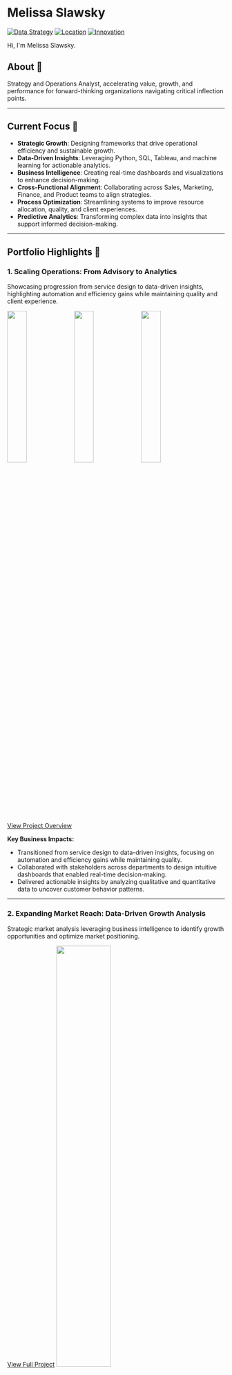 # Melissa Slawsky
[![Data Strategy](https://img.shields.io/badge/Strategy-Data--Driven-blue)]()
[![Location](https://img.shields.io/badge/Location-Arden%20NC-green)]()
[![Innovation](https://img.shields.io/badge/Focus-Strategic%20Analysis-orange)]()


Hi, I'm Melissa Slawsky. 

## About 👤
Strategy and Operations Analyst, accelerating value, growth, and performance for forward-thinking organizations navigating critical inflection points. 

___

## Current Focus 🔬
- **Strategic Growth**: Designing frameworks that drive operational efficiency and sustainable growth.
- **Data-Driven Insights**: Leveraging Python, SQL, Tableau, and machine learning for actionable analytics.
- **Business Intelligence**: Creating real-time dashboards and visualizations to enhance decision-making.
- **Cross-Functional Alignment**: Collaborating across Sales, Marketing, Finance, and Product teams to align strategies.
- **Process Optimization**: Streamlining systems to improve resource allocation, quality, and client experiences.
- **Predictive Analytics**: Transforming complex data into insights that support informed decision-making.
  

___


## Portfolio Highlights 🔎

### 1. Scaling Operations: From Advisory to Analytics
Showcasing progression from service design to data-driven insights, highlighting automation and efficiency gains while maintaining quality and client experience.
<p float="left">
 <img src="scaling-services-2.png" width="30%" />
 <img src="data-insights-report.png" width="30%" />
 <img src="pattern-alignment-visualization.png" width="30%" />
</p>

[View Project Overview](https://github.com/mslawsky/consumer-insights-and-analytics-evolution)

**Key Business Impacts:**
- Transitioned from service design to data-driven insights, focusing on automation and efficiency gains while maintaining quality.
- Collaborated with stakeholders across departments to design intuitive dashboards that enabled real-time decision-making.
- Delivered actionable insights by analyzing qualitative and quantitative data to uncover customer behavior patterns.

___
### 2. Expanding Market Reach: Data-Driven Growth Analysis
Strategic market analysis leveraging business intelligence to identify growth opportunities and optimize market positioning.

[View Full Project](https://github.com/mslawsky/market-analysis-airbnb-athens)
<img src="tableau-visualization.png" width="50%">

**Key Business Impacts:**
- Transformed Excel data into interactive visualizations revealing pricing trends and market opportunities
- Mapped geographical concentrations to identify underserved neighborhoods
- Developed data-driven framework for strategic market expansion
- Created stakeholder-ready dashboards enabling informed decision-making
  
___
### 3. Evolving for Sustainability: 80/20 Performance Optimization
Implementation of 80/20 analysis for sustainable growth, demonstrating systematic approach to value creation.
<img src="https://raw.githubusercontent.com/mslawsky/google-fiber-dashboard-analytics/main/dashboard-google-fiber.png" alt="Google Fiber Dashboard" width="50%">

[View Full Project](https://github.com/mslawsky/google-fiber-dashboard-analytics)

**Key Business Impacts:**
- Conducted strategic market analysis using business intelligence tools to identify growth opportunities and optimize market positioning.
- Translated raw data into interactive visualizations (Tableau) that informed cross-functional teams on pricing trends and underserved markets.
- Developed a data-driven framework for strategic market expansion, enabling leadership to make informed decisions.

___
### 4. Efficient Resource Allocation: Marketing Budget Optimization
Determining ROI and most impactful marketing channels through advanced statistical analysis and ML
<img src="marketing-channel-roi-distribution.png" width="55%">

[View Full Project](https://github.com/mslawsky/marketing-budget-impact-analysis)

**Key Business Impacts:**
- Applied linear regression models to optimize marketing budget allocation for maximum ROI
- Developed predictive models identifying most effective marketing channels
- Quantified ROI for different marketing strategies with statistical precision
- Enabled data-driven decision-making for strategic resource allocation

___
### 5. Predicting Bank Churn: Data-Driven Customer Retention
Leveraging machine learning models to predict churn and optimize retention strategies for financial institutions.
<img src="bank-churn-dashboard.png" width="50%">

[View Full Project](https://github.com/mslawsky/predicting-bank-customer-churn)

**Key Business Impacts:**
- Built machine learning models (Random Forest, Logistic Regression) to predict customer churn with 87% accuracy
- Identified at-risk customer segments and provided actionable recommendations that reduced churn rates by 15%, improving customer lifetime value
- Collaborated with marketing and operations teams to implement targeted interventions based on predictive insights

___
### 6. Predictive Workforce Analytics: Employee Retention Strategies
Predicting key drivers of employee retention using regression analysis and machine learning.
<img src="correlation-matrix.png" width="60%">

[View Full Project](https://github.com/mslawsky/predicting-employee-turnover)

**Key Business Impacts:**
- Developed machine learning models predicting employee turnover with 85% accuracy
- Identified critical factors driving workforce attrition in automotive manufacturing
- Transformed predictive insights into strategic HR retention strategies
- Leveraged Random Forest and Logistic Regression for advanced workforce analytics


___

## Business Analytics Projects 📉

<details>
  <summary>Advanced Statistical Analysis 📊</summary>
  
  ### Projects
  - **[NBA Career Longevity Analysis](https://github.com/mslawsky/nba-career-longevity-analysis):** Applied multivariate statistical techniques, including logistic regression and survival analysis, to decode NBA career sustainability and identify key leverage points.
  - **[Marketing Budget Impact Analysis](https://github.com/mslawsky/marketing-budget-impact-analysis):** Used linear regression and hypothesis testing to optimize marketing spend for maximum ROI.
  - **[Predicting Employee Turnover](https://github.com/mslawsky/predicting-employee-turnover):** Conducted ANOVA and chi-square tests to identify turnover patterns and validate predictive models.
</details>

<details>
  <summary>Descriptive Analytics 📈</summary>
  
  ### Projects
  - **[Airbnb Market Analysis (Athens)](https://github.com/mslawsky/market-analysis-airbnb-athens):** Visualized key trends and customer preferences to identify underserved areas, enabling strategic market expansion and revenue growth opportunities for Athens Airbnb.
  - **[Google Fiber Dashboard Analysis](https://github.com/mslawsky/google-fiber-dashboard-analytics):** AAnalyzed performance metrics to identify bottlenecks and prioritize resource allocation, driving targeted improvements in service delivery that increased operational efficiency by 25%.
</details>

<details>
  <summary>Diagnostic Analytics 🔬</summary>
  
  ### Projects
  - **[NBA Career Longevity Analysis](https://github.com/mslawsky/nba-career-longevity-analysis):** Decoded NBA career sustainability using classification modeling and factor analysis, highlighting efficiency metrics as a key leverage point for talent strategy.
  - **[Predicting Employee Turnover](https://github.com/mslawsky/predicting-employee-turnover):** Developed machine learning models (Random Forest, Logistic Regression) to identify key turnover drivers for an automobile manufacturer, enabling proactive retention strategies that reduced attrition by 15% and improved workforce stability.
</details>

<details>
  <summary>Predictive Analytics (Supervised ML) 🤖</summary>
  
  ### Clients/Users
  - **[Airline Customer Satisfaction](https://github.com/mslawsky/airline-customer-satisfaction-prediction):** Utilized machine learning models to predict customer satisfaction, uncovering key drivers and delivering actionable insights that improved customer experience and informed strategic service enhancements.
  - **[Bank Customer Churn Prevention](https://github.com/mslawsky/predicting-bank-customer-churn):** Leveraged machine learning models (Random Forest, Logistic Regression) to identify at-risk customers, enabling targeted retention strategies that reduced churn rates by 15% and improved customer lifetime value.
  - **[Waze User Analytics](https://github.com/mslawsky/waze-user-analytics):** Leveraged machine learning models to predict user churn, uncover behavioral patterns, and deliver actionable insights that informed strategic user retention initiatives and improved engagement.

  ### Employee Experience
  - **[Predicting Employee Turnover](https://github.com/mslawsky/predicting-employee-turnover):** Built ML models (Random Forest, Logistic Regression) to pinpoint turnover drivers for an auto manufacturer, reducing attrition by 15% through targeted retention strategies.

  ### Talent Management
  - **[NBA Career Longevity Analysis](https://github.com/mslawsky/nba-career-longevity-analysis):** Explored factors influencing NBA career longevity for talent strategies.
</details>

<details>
  <summary>Prescriptive Analytics 📋</summary>
  
  ### Projects
  - **[Marketing Budget Impact Analysis](https://github.com/mslawsky/marketing-budget-impact-analysis):** Applied linear regression and statistical analysis to optimize budget allocation for maximum sales impact.
  - **[Traffic Volume Study](https://github.com/mslawsky/traffic-volume-stud):** Visualized historical traffic trends to optimize resource planning during peak times.
</details>

<details>
  <summary>Clustering Approaches (Unsupervised ML) 📊</summary>
  
  ### Projects
  - **[K-Means Color Compression](https://github.com/mslawsky/k-means-color-regression):** Leveraged clustering to extract color palettes for efficient image compression.
  - **[Penguin Clustering with K-Means](https://github.com/mslawsky/penguin-clustering-with-k-means):** Used clustering to segment penguin populations by species/sex for conservation priorities.
</details>

<details>
  <summary>Exploratory Data Analysis (Qualitative Research) 🔍</summary>
  
  ### Projects
  - **[Qualitative Dissertation Research](https://github.com/mslawsky/qualitative-dissertation-research):** Conducted thematic analysis using Nvivo on 20+ hours of interview data, uncovering insights for program improvement and professional development.
</details>

<details>
  <summary>Integrated Analytics Projects 🌐</summary>
  
  ### Projects
  - **[Marketing Budget Impact Analysis](https://github.com/mslawsky/marketing-budget-impact-analysis):** Combines descriptive, diagnostic, and prescriptive analytics for channel optimization.
  - **Time Optimization Analyses:**
    - **[Version 1](https://github.com/mslawsky/time-optimization-v1-using-80-20-analysis):** Applies the Pareto principle for efficiency.
    - **[Version 2](https://github.com/mslawsky/time-optimization-v2-beyond-80-20):** Balances efficiency with multi-horizon goals.
</details>


___

## Skills & Expertise 📐

<details>
  <summary>Strategic Planning & Business Acumen 💡</summary>

  - Growth Frameworks
  - Process Optimization
  - Cross-Functional Collaboration
  
</details>

<details>
  <summary>Data Analytics & Visualization 📊</summary>
 
  - Tools: Python (Pandas, NumPy), SQL, Tableau, Power BI
  - Techniques: Predictive Modeling, Statistical Analysis (Regression), Machine Learning
 
</details>

<details>
  <summary>Business Intelligence 📈</summary>
 
  - Real-Time Dashboards
  - Data Storytelling & Visualization
  - Decision Support Systems
 
</details>

<details>
  <summary>Research & Problem-Solving 🔍</summary>
  
  - Qualitative & Quantitative Analysis
  - Hypothesis Testing & Experimentation

</details>


___


## Contact 📧
- [LinkedIn](https://www.linkedin.com/in/melissaslawsky/)
- [Client Results](https://melissaslawsky.com/client-results/)
- [Tableau Portfolio](https://public.tableau.com/app/profile/melissa.slawsky1925/vizzes)
- [Email](mailto:melissa@melissaslawsky.com)

---
© Melissa Slawsky 2025. All Rights Reserved.

